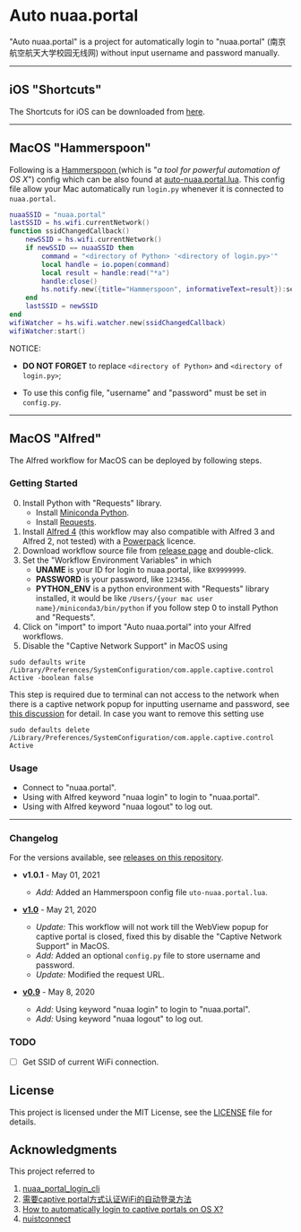 # Auto nuaa.portal
"Auto nuaa.portal" is a project for automatically login to "nuaa.portal" (南京航空航天大学校园无线网) without input username and password manually.

---

## iOS "Shortcuts"
The Shortcuts for iOS can be downloaded from [here](https://www.icloud.com/shortcuts/a034bd37f093425d962a6baff717d1d0).

---

## MacOS "Hammerspoon"
Following is a [Hammerspoon
](http://www.hammerspoon.org/)(which is "*a tool for powerful automation of OS X*") config which can be also found at [auto-nuaa.portal.lua](https://github.com/phguo/Auto-nuaa.portal/blob/master/auto-nuaa.portal.lua).  This config file allow your Mac automatically run `login.py` whenever it is connected to `nuaa.portal`. 

```lua
nuaaSSID = "nuaa.portal"
lastSSID = hs.wifi.currentNetwork()
function ssidChangedCallback()
    newSSID = hs.wifi.currentNetwork()
    if newSSID == nuaaSSID then
        command = "<directory of Python> '<directory of login.py>'"
        local handle = io.popen(command)
        local result = handle:read("*a")
        handle:close()
        hs.notify.new({title="Hammerspoon", informativeText=result}):send()
    end  
    lastSSID = newSSID
end
wifiWatcher = hs.wifi.watcher.new(ssidChangedCallback)
wifiWatcher:start()
```
NOTICE: 

- __DO NOT FORGET__ to replace `<directory of Python>` and `<directory of login.py>`; 

- To use this config file, "username" and "password" must be set in `config.py`.

---

## MacOS "Alfred"
The Alfred workflow for MacOS can be deployed by following steps.

### Getting Started
0. Install Python with "Requests" library.
    - Install [Miniconda Python](https://docs.conda.io/en/latest/miniconda.html#MacOSx-installers).
    - Install [Requests](https://requests.readthedocs.io/en/master/).
1. Install [Alfred 4](https://www.alfredapp.com/) (this workflow may also compatible with Alfred 3 and Alfred 2, not tested) with a [Powerpack](https://www.alfredapp.com/shop/) licence.
2. Download workflow source file from [release page](https://github.com/phguo/Auto-nuaa.portal/releases) and double-click.
3. Set the "Workflow Environment Variables" in which
    - __UNAME__ is your ID for login to nuaa.portal, like `BX9999999`.
    - __PASSWORD__ is your password, like `123456`.
    - __PYTHON_ENV__ is a python environment with "Requests" library installed, it would be like `/Users/{your mac user name}/miniconda3/bin/python` if you follow step 0 to install Python and "Requests".
4. Click on "import" to import "Auto nuaa.portal" into your Alfred workflows.
5. Disable the "Captive Network Support" in MacOS using 
```
sudo defaults write /Library/Preferences/SystemConfiguration/com.apple.captive.control Active -boolean false
```
This step is required due to terminal can not access to the network when there is a captive network popup for inputting username and password, see [this discussion](https://apple.stackexchange.com/questions/45418/how-to-automatically-login-to-captive-portals-on-os-x) for detail. In case you want to remove this setting use
```
sudo defaults delete /Library/Preferences/SystemConfiguration/com.apple.captive.control Active
```

### Usage
- Connect to "nuaa.portal".
- Using with Alfred keyword "nuaa login" to login to "nuaa.portal".
- Using with Alfred keyword "nuaa logout" to log out.

---

### Changelog
For the versions available, see [releases on this repository](https://github.com/phguo/Auto-nuaa.portal/releases).

- __v1.0.1__ - May 01, 2021
    - *Add:* Added an Hammerspoon config file `uto-nuaa.portal.lua`.

- [__v1.0__](https://github.com/phguo/Auto-nuaa.portal/releases/tag/v1.0) - May 21, 2020
    - *Update:* This workflow will not work till the WebView popup for captive portal is closed, fixed this by disable the "Captive Network Support" in MacOS.
    - *Add:* Added an optional `config.py` file to store username and password.
    - *Update:* Modified the request URL.

- [__v0.9__](https://github.com/phguo/Auto-nuaa.portal/releases/tag/v0.9) - May 8, 2020
    - *Add:* Using keyword "nuaa login" to login to "nuaa.portal".
    - *Add:* Using keyword "nuaa logout" to log out.


### TODO
- [ ] Get SSID of current WiFi connection.


## License
This project is licensed under the MIT License, see the [LICENSE](https://github.com/phguo/Auto-nuaa.portal/blob/master/LICENSE) file for details.


## Acknowledgments
This project referred to 

1. [nuaa_portal_login_cli](https://github.com/RyanSu98/nuaa_portal_login_cli)
2. [需要captive portal方式认证WiFi的自动登录方法](https://zhuanlan.zhihu.com/p/21412687)
3. [How to automatically login to captive portals on OS X?](https://apple.stackexchange.com/questions/45418/how-to-automatically-login-to-captive-portals-on-os-x)
4. [nuistconnect](https://github.com/RRRRRm/nuistconnect/)
